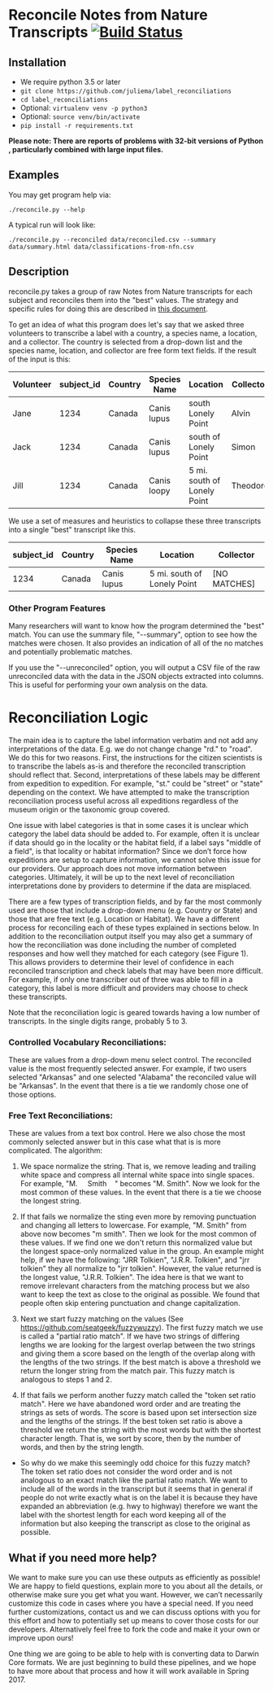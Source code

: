 # Reconcile Notes from Nature Transcripts [![Build Status](https://travis-ci.org/juliema/label_reconciliations.svg?branch=master)](https://travis-ci.org/juliema/label_reconciliations)

## Installation

- We require python 3.5 or later
- `git clone https://github.com/juliema/label_reconciliations`
- `cd label_reconciliations`
- Optional: `virtualenv venv -p python3`
- Optional: `source venv/bin/activate`
- `pip install -r requirements.txt`

**Please note: There are reports of problems with 32-bit versions of Python , particularly combined with large input files.**

## Examples

You may get program help via:
```
./reconcile.py --help
```

A typical run will look like:
```
./reconcile.py --reconciled data/reconciled.csv --summary data/summary.html data/classifications-from-nfn.csv
```

## Description

reconcile.py takes a group of raw Notes from Nature transcripts for each subject and reconciles them into the "best" values. The strategy and specific rules for doing this are described in [this document](https://docs.google.com/document/d/1DqhWNsy9UAEgkRnIU7VHrdQL4oQzIm2pjrPULGKK21M/edit#heading=h.967a32z3bwbb).

To get an idea of what this program does let's say that we asked three volunteers to transcribe a label with a country, a species name, a location, and a collector. The country is selected from a drop-down list and the species name, location, and collector are free form text fields. If the result of the input is this:

Volunteer | subject_id | Country | Species Name | Location | Collector
--------- | ---------- | ------- | ------------ | -------- | ---------
Jane | 1234 | Canada | Canis lupus | south Lonely Point | Alvin
Jack | 1234 | Canada | Canis lupus | south of Lonely Point | Simon
Jill | 1234 | Canada | Canis loopy | 5 mi. south of Lonely Point| Theodore

We use a set of measures and heuristics to collapse these three transcripts into a single "best" transcript like this.

subject_id | Country | Species Name | Location | Collector
---------- | ------- | ------------ | -------- | ---------
1234 | Canada | Canis lupus | 5 mi. south of Lonely Point | [NO MATCHES]

### Other Program Features

Many researchers will want to know how the program determined the "best" match. You can use the summary file, "--summary", option to see how the matches were chosen. It also provides an indication of all of the no matches and potentially problematic matches.

If you use the "--unreconciled" option, you will output a CSV file of the raw unreconciled data with the data in the JSON objects extracted into columns. This is useful for performing your own analysis on the data.

# Reconciliation Logic

The main idea is to capture the label information verbatim and not add any interpretations of the data. E.g. we do not change change "rd." to "road". We do this for two reasons. First, the instructions for the citizen scientists is to transcribe the labels as-is and therefore the reconciled transcription should reflect that. Second, interpretations of these labels may be different from expedition to expedition. For example, "st." could be "street" or "state" depending on the context. We have attempted to make the transcription reconciliation process useful across all expeditions regardless of the museum origin or the taxonomic group covered.

One issue with label categories is that in some cases it is unclear which category the label data should be added to. For example, often it is unclear if data should go in the locality or the habitat field, if a label says "middle of a field", is that locality or habitat information?  Since we don’t force how expeditions are setup to capture information, we cannot solve this issue for our providers. Our approach does not move information between categories. Ultimately, it will be up to the next level of reconciliation interpretations done by providers to determine if the data are misplaced.

There are a few types of transcription fields, and by far the most commonly used are those that include a drop-down menu (e.g. Country or State) and those that are free text (e.g. Location or Habitat). We have a different process for reconciling each of these types explained in sections below. In addition to the reconciliation output itself you may also get a summary of how the reconciliation was done including the number of completed responses and how well they matched for each category (see Figure 1). This allows providers to determine their level of confidence in each reconciled transcription and check labels that may have been more difficult. For example, if only one transcriber out of three was able to fill in a category, this label is more difficult and providers may choose to check these transcripts.

Note that the reconciliation logic is geared towards having a low number of transcripts. In the single digits range, probably 5 to 3.

### Controlled Vocabulary Reconciliations:

These are values from a drop-down menu select control. The reconciled value is the most frequently selected answer. For example, if two users selected "Arkansas" and one selected "Alabama" the reconciled value will be "Arkansas". In the event that there is a tie we randomly chose one of those options.

### Free Text Reconciliations:

These are values from a text box control. Here we also chose the most commonly selected answer but in this case what that is is more complicated. The algorithm:

1. We space normalize the string. That is, we remove leading and trailing white space and compress all internal white space into single spaces. For example, "M.&nbsp;&nbsp;&nbsp;&nbsp;&nbsp;Smith&nbsp;&nbsp;&nbsp;&nbsp;" becomes "M. Smith". Now we look for the most common of these values. In the event that there is a tie we choose the longest string.

1. If that fails we normalize the sting even more by removing punctuation and changing all letters to lowercase. For example, "M. Smith" from above now becomes "m smith". Then we look for the most common of these values. If we find one we don't return this normalized value but the longest space-only normalized value in the group. An example might help, if we have the following: "JRR Tolkien", "J.R.R. Tolkien", and "jrr tolkien" they all normalize to "jrr tolkien". However, the value returned is the longest value, "J.R.R. Tolkien". The idea here is that we want to remove irrelevant characters from the matching process but we also want to keep the text as close to the original as possible. We found that people often skip entering punctuation and change capitalization.

1. Next we start fuzzy matching on the values (See https://github.com/seatgeek/fuzzywuzzy). The first fuzzy match we use is called a "partial ratio match". If we have two strings of differing lengths we are looking for the largest overlap between the two strings and giving them a score based on the length of the overlap along with the lengths of the two strings. If the best match is above a threshold we return the longer string from the match pair. This fuzzy match is analogous to steps 1 and 2.

1. If that fails we perform another fuzzy match called the "token set ratio match". Here we have abandoned word order and are treating the strings as sets of words. The score is based upon set intersection size and the lengths of the strings. If the best token set ratio is above a threshold we return the string with the most words but with the shortest character length. That is, we sort by score, then by the number of words, and then by the string length.

  - So why do we make this seemingly odd choice for this fuzzy match? The token set ratio does not consider the word order and is not analogous to an exact match like the partial ratio match. We want to include all of the words in the transcript but it seems that in general if people do not write exactly what is on the label it is because they have expanded an abbreviation (e.g. hwy to highway) therefore we want the label with the shortest length for each word keeping all of the information but also keeping the transcript as close to the original as possible.

## What if you need more help?

We want to make sure you can use these outputs as efficiently as possible!  We are happy to field questions, explain more to you about all the details, or otherwise make sure you get what you want.  However, we can’t necessarily customize this code in cases where you have a special need.  If you need further customizations, contact us and we can discuss options with you for this effort and how to potentially set up means to cover those costs for our developers.  Alternatively feel free to fork the code and make it your own or improve upon ours!

One thing we are going to be able to help with is converting data to Darwin Core formats.  We are just beginning to build these pipelines, and we hope to have more about that process and how it will work available in Spring 2017.
